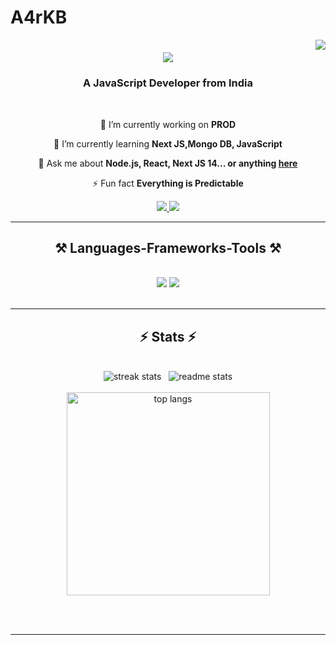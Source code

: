 # A4rKB
<img align="right" src="https://visitor-badge.laobi.icu/badge?page_id=AayusBhat26"/>

<h1 align="center">
    <img src="https://readme-typing-svg.herokuapp.com/?font=Righteous&size=35&center=true&vCenter=true&width=500&height=70&duration=4000&lines=Hi+There!+👋;+I'm+Aayush+Kumar+Bhat!;" />
</h1>

<h3 align="center">A JavaScript Developer from India </h3>

<br/>

<div align="center">
 
 🔭 I’m currently working on **PROD**
 
 🌱 I’m currently learning **Next JS,Mongo DB, JavaScript**

💬 Ask me about **Node.js, React, Next JS 14... or anything [here](https://github.com/AayusBhat26/issues)**

⚡ Fun fact **Everything is Predictable**

 </div>
 
<div align="center"> 
  <a href="mailto:kumarbhataayush@gmail.com">
    <img src="https://img.shields.io/badge/Gmail-333333?style=for-the-badge&logo=gmail&logoColor=red" />
  </a>
  <a href="https://www.linkedin.com/in/aayush-kumar-bhat-/" target="_blank">
    <img src="https://img.shields.io/badge/LinkedIn-0077B5?style=for-the-badge&logo=linkedin&logoColor=white" target="_blank" />
  </a>
</div>

 <hr/>
 
<h2 align="center">⚒️ Languages-Frameworks-Tools ⚒️</h2>
<br/>
<div align="center">
    <img src="https://skillicons.dev/icons?i=react,mui,html,css,vscode,github,figma,tailwind,git" />
    <img src="https://skillicons.dev/icons?i=nodejs,python,javascript,typescript,express,firebase,mongodb,c,cpp,java,nextjs,mysql" /><br>
</div>

<br/>


<hr/>

<h2 align="center">⚡ Stats ⚡</h2>
<br>
<div align=center>
  <img  src="https://github-readme-streak-stats-salesp07.vercel.app?user=AayusBhat26&theme=tokyonight&hide_border=false&border_radius=6&date_format=M%20j%5B%2C%20Y%5D&card_width=400" alt="streak stats"/>
<!--   &nbsp; &nbsp;  -->
    &nbsp;
  <img  src="https://github-readme-stats.vercel.app/api?username=AayusBhat26&count_private=false&show_icons=true&theme=tokyonight&rank_icon=github&border_radius=10&card_widht=400" alt="readme stats" />
  <br/>
  <br/>
  <img width=325 align="center" src="https://github-readme-stats-salesp07.vercel.app/api/top-langs/?username=AayusBhat26&hide=HTML&langs_count=8&layout=compact&theme=react&border_radius=10&size_weight=0.5&count_weight=0.5&exclude_repo=github-readme-stats" alt="top langs" />
</div>

<br/><br/>

<hr/>


<br/>
